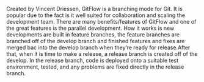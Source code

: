 
Created by Vincent Driessen, GitFlow is a branching mode for Git. It is popular due to the fact is it well suited for collaboration and scaling the development team. There are many benefits/features of GitFlow and one of the great features is the parallel development. How it works is new developments are built in feature branches, the feature branches are branched off of the develop branch and finished features and fixes are merged bac into the develop branch when they’re ready for release.After that, when it is time to make a release, a release branch is created off of the develop. In the release branch, code is deployed onto a suitable test environment, tested, and any problems are fixed directly in the release branch. 
